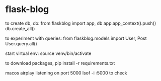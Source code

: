 # flask-blog

to create db, do:
from flaskblog import app, db
app.app_context().push()
db.create_all()

to experiment with queries:
from flaskblog.models import User, Post
User.query.all()

start virtual env: source venv/bin/activate

to download packages, pip install -r requirements.txt

macos airplay listening on port 5000
lsof -i :5000 to check
